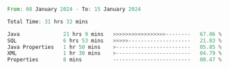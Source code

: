 <!--<div align=center><img src="https://leetcard.jacoblin.cool/CalvinWan0101"></div>-->

<!--START_SECTION:waka-->

```rust
From: 08 January 2024 - To: 15 January 2024

Total Time: 31 hrs 32 mins

Java              21 hrs 9 mins   >>>>>>>>>>>>>>>>>--------   67.06 %
SQL               6 hrs 53 mins   >>>>>--------------------   21.83 %
Java Properties   1 hr 50 mins    >------------------------   05.85 %
XML               1 hr 30 mins    >------------------------   04.79 %
Properties        8 mins          -------------------------   00.47 %
```

<!--END_SECTION:waka-->
